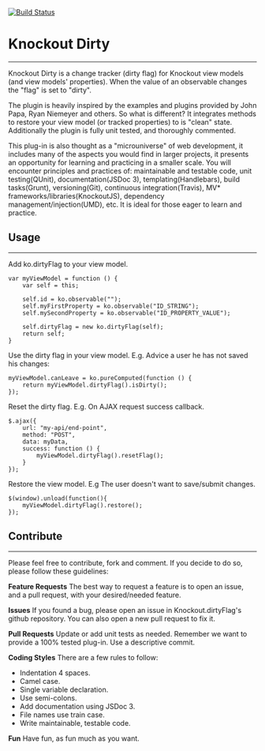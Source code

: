 [![Build Status](https://travis-ci.org/artisanalcode/knockout.dirty.svg)](https://travis-ci.org/artisanalcode/knockout.dirty)

Knockout Dirty
==============
----------
Knockout Dirty is a change tracker (dirty flag) for Knockout view models (and view models' properties). When the value of an observable changes the "flag" is set to "dirty".

The plugin is heavily inspired by the examples and plugins provided by John Papa, Ryan Niemeyer and others. So what is different? It integrates methods to restore your view model (or tracked properties) to is "clean" state.  Additionally the plugin is fully unit tested, and thoroughly commented.

This plug-in is also thought as a "microuniverse" of web development, it includes many of the aspects you would find in larger projects, it presents an opportunity for learning and practicing in a smaller scale. You will encounter principles and practices of: maintainable and testable code, unit testing(QUnit), documentation(JSDoc 3), templating(Handlebars), build tasks(Grunt), versioning(Git), continuous integration(Travis), MV* frameworks/libraries(KnockoutJS), dependency management/injection(UMD), etc. It is ideal for those eager to learn and practice.

Usage
-----
----------
Add ko.dirtyFlag to your view model.

    var myViewModel = function () {
    	var self = this;
    	
    	self.id = ko.observable("");
    	self.myFirstProperty = ko.observable("ID_STRING");
    	self.mySecondProperty = ko.observable("ID_PROPERTY_VALUE");
		
		self.dirtyFlag = new ko.dirtyFlag(self);	
		return self;
    }

Use the dirty flag in your view model. E.g. Advice a user he has not saved his changes:

    myViewModel.canLeave = ko.pureComputed(function () {
	    return myViewModel.dirtyFlag().isDirty();
    });

Reset the dirty flag. E.g. On AJAX request success callback.

    $.ajax({
	    url: "my-api/end-point",
	    method: "POST",
	    data: myData,
	    success: function () {
		    myViewModel.dirtyFlag().resetFlag();
	    }
    });

Restore the view model. E.g The user doesn't want to save/submit changes.

    $(window).unload(function(){
	    myViewModel.dirtyFlag().restore();
    });

Contribute
-----------
----------
Please feel free to contribute, fork and comment. If you decide to do so, please follow these guidelines:

**Feature Requests**
The best way to request a feature is to open an issue, and a pull request, with your desired/needed feature.

**Issues**
If you found a bug, please open an issue in Knockout.dirtyFlag's github repository. You can also open a new pull request to fix it.

**Pull Requests**
Update or add unit tests as needed. Remember we want to provide a 100% tested plug-in. Use a descriptive commit.

**Coding Styles**
There are a few rules to follow:
 - Indentation 4 spaces. 	
 - Camel case.
 - Single variable declaration. 	
 - Use semi-colons.
 - Add documentation using JSDoc 3.
 - File names use train case.
 - Write maintainable, testable code.

**Fun**
Have fun, as fun much as you want.
